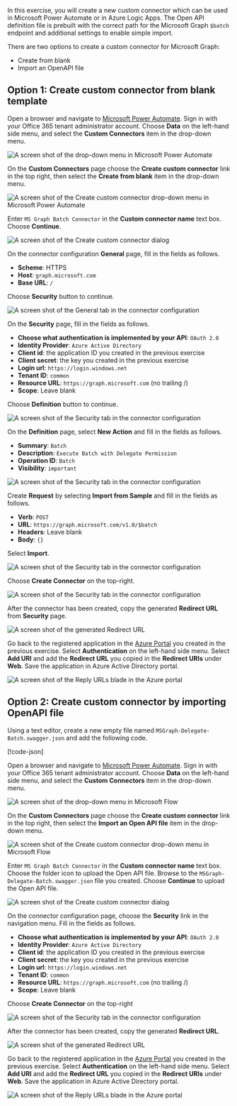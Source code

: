 <!-- markdownlint-disable MD002 MD041 -->

In this exercise, you will create a new custom connector which can be used in Microsoft Power Automate or in Azure Logic Apps. The Open API definition file is prebuilt with the correct path for the Microsoft Graph `$batch` endpoint and additional settings to enable simple import.

There are two options to create a custom connector for Microsoft Graph:

- Create from blank
- Import an OpenAPI file

## Option 1: Create custom connector from blank template

Open a browser and navigate to [Microsoft Power Automate](https://flow.microsoft.com). Sign in with your Office 365 tenant administrator account. Choose **Data** on the left-hand side menu, and select the **Custom Connectors** item in the drop-down menu.

![A screen shot of the drop-down menu in Microsoft Power Automate](./images/flow-conn1.png)

On the **Custom Connectors** page choose the **Create custom connector** link in the top right, then select the **Create from blank** item in the drop-down menu.

![A screen shot of the Create custom connector drop-down menu in Microsoft Power Automate](./images/CustomConnector-1.png)

Enter `MS Graph Batch Connector` in the **Custom connector name** text box. Choose **Continue**.

![A screen shot of the Create custom connector dialog](./images/CustomConnector-2.png)

On the connector configuration **General** page, fill in the fields as follows.

- **Scheme**: HTTPS
- **Host**: `graph.microsoft.com`
- **Base URL**: `/`

Choose **Security** button to continue.

![A screen shot of the General tab in the connector configuration](./images/CustomConnector-3.png)

On the **Security** page, fill in the fields as follows.

- **Choose what authentication is implemented by your API**: `OAuth 2.0`
- **Identity Provider**: `Azure Active Directory`
- **Client id**: the application ID you created in the previous exercise
- **Client secret**: the key you created in the previous exercise
- **Login url**: `https://login.windows.net`
- **Tenant ID**: `common`
- **Resource URL**: `https://graph.microsoft.com` (no trailing /)
- **Scope**: Leave blank

Choose **Definition** button to continue.

![A screen shot of the Security tab in the connector configuration](./images/CustomConnector-4.png)

On the **Definition** page, select **New Action** and fill in the fields as follows.

- **Summary**: `Batch`
- **Description**: `Execute Batch with Delegate Permission`
- **Operation ID**: `Batch`
- **Visibility**: `important`

![A screen shot of the Security tab in the connector configuration](./images/CustomConnector-5.png)

Create **Request** by selecting **Import from Sample** and fill in the fields as follows.

- **Verb**: `POST`
- **URL**: `https://graph.microsoft.com/v1.0/$batch`
- **Headers**: Leave blank
- **Body**: `{}`

Select **Import**.

![A screen shot of the Security tab in the connector configuration](./images/CustomConnector-10.png)

Choose **Create Connector** on the top-right.

![A screen shot of the Security tab in the connector configuration](./images/flow-conn4.png)

After the connector has been created, copy the generated **Redirect URL** from **Security** page.

![A screen shot of the generated Redirect URL](./images/CustomConnector-11.png)

Go back to the registered application in the [Azure Portal](https://aad.portal.azure.com) you created in the previous exercise. Select **Authentication** on the left-hand side menu. Select **Add URI** and add the **Redirect URL** you copied in the **Redirect URIs** under **Web**. Save the application in Azure Active Directory portal.

![A screen shot of the Reply URLs blade in the Azure portal](./images/CustomConnector-9.png)

## Option 2: Create custom connector by importing OpenAPI file

Using a text editor, create a new empty file named `MSGraph-Delegate-Batch.swagger.json` and add the following code.

[!code-json[](../LabFiles/MSGraph-Delegate-Batch.swagger.json)]

Open a browser and navigate to [Microsoft Power Automate](https://flow.microsoft.com). Sign in with your Office 365 tenant administrator account. Choose **Data** on the left-hand side menu, and select the **Custom Connectors** item in the drop-down menu.

![A screen shot of the drop-down menu in Microsoft Flow](./images/flow-conn1.png)

On the **Custom Connectors** page choose the **Create custom connector** link in the top right, then select the **Import an Open API file** item in the drop-down menu.

![A screen shot of the Create custom connector drop-down menu in Microsoft Flow](./images/flow-conn2.png)

Enter `MS Graph Batch Connector` in the **Custom connector name** text box. Choose the folder icon to upload the Open API file. Browse to the `MSGraph-Delegate-Batch.swagger.json` file you created. Choose **Continue** to upload the Open API file.

![A screen shot of the Create custom connector dialog](./images/flow-conn3.png)

On the connector configuration page, choose the **Security** link in the navigation menu. Fill in the fields as follows.

- **Choose what authentication is implemented by your API**: `OAuth 2.0`
- **Identity Provider**: `Azure Active Directory`
- **Client id**: the application ID you created in the previous exercise
- **Client secret**: the key you created in the previous exercise
- **Login url**: `https://login.windows.net`
- **Tenant ID**: `common`
- **Resource URL**: `https://graph.microsoft.com` (no trailing /)
- **Scope**: Leave blank

Choose **Create Connector** on the top-right

![A screen shot of the Security tab in the connector configuration](./images/flow-conn4.png)

After the connector has been created, copy the generated **Redirect URL**.

![A screen shot of the generated Redirect URL](./images/CustomConnector-11.png)

Go back to the registered application in the [Azure Portal](https://aad.portal.azure.com) you created in the previous exercise. Select **Authentication** on the left-hand side menu. Select **Add URI** and add the **Redirect URL** you copied in the **Redirect URIs** under **Web**. Save the application in Azure Active Directory portal.

![A screen shot of the Reply URLs blade in the Azure portal](./images/CustomConnector-9.png)
